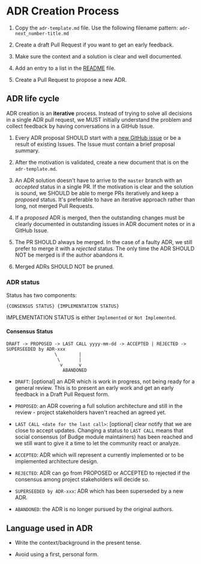 # ADR Creation Process

1. Copy the `adr-template.md` file. Use the following filename pattern: `adr-next_number-title.md`

2. Create a draft Pull Request if you want to get an early feedback.

3. Make sure the context and a solution is clear and well documented.

4. Add an entry to a list in the [README](./README.md) file.

5. Create a Pull Request to propose a new ADR.

## ADR life cycle

ADR creation is an **iterative** process. Instead of trying to solve all decisions in a single ADR pull request, we MUST initially understand the problem and collect feedback by having conversations in a GitHub Issue.

1. Every ADR proposal SHOULD start with a [new GitHub issue](https://github.com/tendermint/starport/issues/new/choose) or be a result of existing Issues. The Issue must contain a brief proposal summary.

2. After the motivation is validated, create a new document that is on the `adr-template.md`.

3. An ADR solution doesn't have to arrive to the `master` branch with an _accepted_ status in a single PR. If the motivation is clear and the solution is sound, we SHOULD be able to merge PRs iteratively and keep a _proposed_ status. It's preferable to have an iterative approach rather than long, not merged Pull Requests.

4. If a _proposed_ ADR is merged, then the outstanding changes must be clearly documented in outstanding issues in ADR document notes or in a GitHub Issue.

5. The PR SHOULD always be merged. In the case of a faulty ADR, we still prefer to merge it with a _rejected_ status. The only time the ADR SHOULD NOT be merged is if the author abandons it.

6. Merged ADRs SHOULD NOT be pruned.

### ADR status

Status has two components:

```
{CONSENSUS STATUS} {IMPLEMENTATION STATUS}
```

IMPLEMENTATION STATUS is either `Implemented` or `Not Implemented`.

#### Consensus Status

```
DRAFT -> PROPOSED -> LAST CALL yyyy-mm-dd -> ACCEPTED | REJECTED -> SUPERSEEDED by ADR-xxx
                  \        |
                   \       |
                    v      v
                     ABANDONED
```

+ `DRAFT`: [optional] an ADR which is work in progress, not being ready for a general review. This is to present an early work and get an early feedback in a Draft Pull Request form.

+ `PROPOSED`: an ADR covering a full solution architecture and still in the review - project stakeholders haven't reached an agreed yet.

+ `LAST CALL <date for the last call>`: [optional] clear notify that we are close to accept updates. Changing a status to `LAST CALL` means that social consensus (of Budge module maintainers) has been reached and we still want to give it a time to let the community react or analyze.

+ `ACCEPTED`: ADR which will represent a currently implemented or to be implemented architecture design.

+ `REJECTED`: ADR can go from PROPOSED or ACCEPTED to rejected if the consensus among project stakeholders will decide so.

+ `SUPERSEEDED by ADR-xxx`: ADR which has been superseded by a new ADR.

+ `ABANDONED`: the ADR is no longer pursued by the original authors.

## Language used in ADR

+ Write the context/background in the present tense.

+ Avoid using a first, personal form.